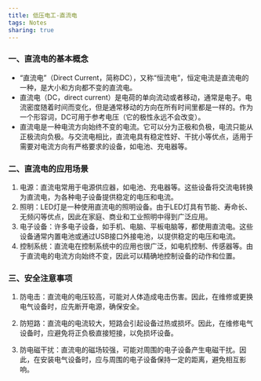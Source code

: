 ```yaml
---
title: 低压电工-直流电
tags: Notes
sharing: true
---
```


### 一、直流电的基本概念

- “直流电”（Direct Current，简称DC），又称“恒流电”，恒定电流是直流电的一种，是大小和方向都不变的直流电。	
- 直流电（DC，direct current）是电荷的单向流动或者移动，通常是电子。电流密度随着时间而变化，但是通常移动的方向在所有时间里都是一样的。作为一个形容词，DC可用于参考电压（它的极性永远不会改变）。
- 直流电是一种电流方向始终不变的电流。它可以分为正极和负极，电流只能从正极流向负极。与交流电相比，直流电具有稳定性好、干扰小等优点，适用于需要对电流方向有严格要求的设备，如电池、充电器等。

### 二、直流电的应用场景

1. 电源：直流电常用于电源供应器，如电池、充电器等。这些设备将交流电转换为直流电，为各种电子设备提供稳定的电压和电流。
2. 照明：LED灯是一种使用直流电的照明设备。由于LED灯具有节能、寿命长、无频闪等优点，因此在家庭、商业和工业照明中得到广泛应用。
3. 电子设备：许多电子设备，如手机、电脑、平板电脑等，都使用直流电。这些设备通常内置电池或通过USB接口外接电池，以提供稳定的电压和电流。
4. 控制系统：直流电在控制系统中的应用也很广泛，如电机控制、传感器等。由于直流电的电流方向始终不变，因此可以精确地控制设备的动作和位置。

### 三、安全注意事项

1. 防电击：直流电的电压较高，可能对人体造成电击伤害。因此，在维修或更换电气设备时，应先断开电源，确保安全。

2.  防短路：直流电的电流较大，短路会引起设备过热或损坏。因此，在维修电气设备时，应避免将正负极直接短接，以免损坏设备。

3. 防电磁干扰：直流电的磁场较强，可能对周围的电子设备产生电磁干扰。因此，在安装电气设备时，应与周围的电子设备保持一定的距离，避免相互影响。